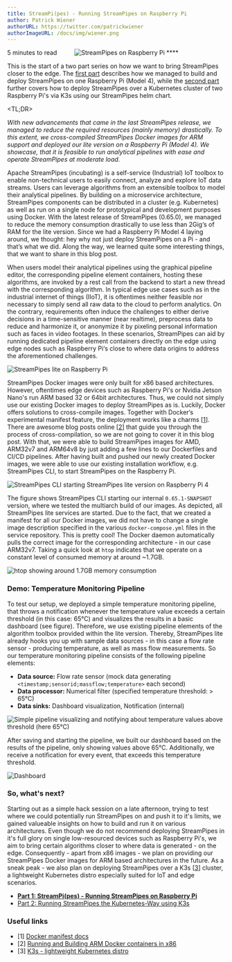 ```yaml
---
title: StreamPi(pes) - Running StreamPipes on Raspberry Pi
author: Patrick Wiener
authorURL: https://twitter.com/patrickwiener
authorImageURL: /docs/img/wiener.png
---
```

<img class="blog-image" style="max-width:100%;" src="/docs/blog/assets/2020-01-23/streampipes_raspberrypi.png" alt="StreamPipes on Raspberry Pi">
**<div style="float: left; padding-right: 40px;">5 minutes to read</div>**
<br>


This is the start of a two part series on how we want to bring StreamPipes closer to the edge. The [first part](/docs/blog/2020/01/23/streampipes_on_rpi) describes how we managed to build and deploy StreamPipes on one Raspberry Pi (Model 4), while the [second part](/docs/blog/2020/04/14/streampipes_on_k3s) further covers how to deploy StreamPipes over a Kubernetes cluster of two Raspberry Pi's via K3s using our StreamPipes helm chart.
<!--truncate-->

<TL;DR>

_With new advancements that came in the last StreamPipes release, we managed to reduce the required resources (mainly memory) drastically. To this extent, we cross-compiled StreamPipes Docker images for ARM support and deployed our lite version on a Raspberry Pi (Model 4). We showcase, that it is feasible to run analytical pipelines with ease and operate StreamPipes at moderate load._

Apache StreamPipes (incubating) is a self-service (Industrial) IoT toolbox to enable non-technical users to easily connect, analyze and explore IoT data streams. Users can leverage algorithms from an extensible toolbox to model their analytical pipelines. By building on a microservice architecture, StreamPipes components can be distributed in a cluster (e.g. Kubernetes)  as well as run on a single node for prototypical and development purposes using Docker. With the latest release of StreamPipes (0.65.0), we managed to reduce the memory consumption drastically to use less than 2Gig‘s of RAM for the lite version. Since we had a Raspberry Pi Model 4 laying around, we thought: hey why not just deploy StreamPipes on a Pi - and that’s what we did. Along the way, we learned quite some interesting things, that we want to share in this blog post.

When users model their analytical pipelines using the graphical pipeline editor, the corresponding pipeline element containers, hosting these algorithms, are invoked by a rest call from the backend to start a new thread with the corresponding algorithm. In typical edge use cases such as in the industrial internet of things (IIoT), it is oftentimes neither feasible nor necessary to simply send all raw data to the cloud to perform analytics. On the contrary, requirements often induce the challenges to either derive decisions in a time-sensitive manner (near realtime), preprocess  data to reduce and harmonize it, or anonymize it by pixeling personal information such as faces in video footages. In these scenarios, StreamPipes can aid by running dedicated pipeline element containers directly on the edge using edge nodes such as Raspberry Pi‘s close to where data origins to address the aforementioned challenges.

<img class="blog-image" align="center" style="max-width:80%;" src="/docs/blog/assets/2020-01-23/00_idea.png" alt="StreamPipes lite on Raspberry Pi">

StreamPipes Docker images were only built for x86 based architectures. However, oftentimes edge devices such as Raspberry Pi's or Nvidia Jetson Nano's run ARM based 32 or 64bit architectures. Thus, we could not simply use our existing Docker images to deploy StreamPipes as is. Luckily, Docker offers solutions to cross-compile images. Together with Docker‘s experimental manifest feature, the deployment works like a charms [[1](https://docs.docker.com/engine/reference/commandline/manifest/)]. There are awesome blog posts online [[2](https://ownyourbits.com/2018/06/27/running-and-building-arm-docker-containers-in-x86/)] that guide you through the process of cross-compilation, so we are not going to cover it in this blog post. With that, we were able to build StreamPipes images for AMD, ARM32v7 and ARM64v8 by just adding a few lines to our Dockerfiles and CI/CD pipelines. After having built and pushed our newly created Docker images, we were able to use our existing installation workflow, e.g. StreamPipes CLI, to start StreamPipes on the Raspberry Pi.

<img class="blog-image" style="max-width:100%;" src="/docs/blog/assets/2020-01-23/01_start.png" alt="StreamPipes CLI starting StreamPipes lite version on Raspberry Pi 4">

The figure shows StreamPipes CLI starting our internal `0.65.1-SNAPSHOT` version, where we tested the multiarch build of our images. As depicted, all StreamPipes lite services are started. Due to the fact, that we created a manifest for all our Docker images, we did not have to change a single image description specified in the various `docker-compose.yml` files in the service repository. This is pretty cool! The Docker daemon automatically pulls the correct image for the corresponding architecture - in our case ARM32v7. Taking a quick look at `htop` indicates that we operate on a constant level of consumed memory at around ~1.7GB.

<img class="blog-image" style="max-width:100%;" src="/docs/blog/assets/2020-01-23/02_htop.png" alt="htop showing around 1.7GB memory consumption">

### Demo: Temperature Monitoring Pipeline
To test our setup, we deployed a simple temperature monitoring pipeline, that throws a notification whenever the temperature value exceeds a certain threshold (in this case: 65°C) and visualizes the results in a basic dashboard (see figure). Therefore, we use existing pipeline elements of the algorithm toolbox provided within the lite version. Thereby, StreamPipes lite already hooks you up with sample data sources - in this case a flow rate sensor - producing temperature, as well as mass flow measurements. So our temperature monitoring pipeline consists of the following pipeline elements:

- **Data source:** Flow rate sensor (mock data generating `<timestamp;sensorid;massflow;temperature>` each second)
- **Data processor:** Numerical filter (specified temperature threshold: > 65°C)
- **Data sinks:** Dashboard visualization, Notification (internal)

<img class="blog-image" style="max-width:100%;" src="/docs/blog/assets/2020-01-23/03_pipeline.png" alt="Simple pipeline visualizing and notifying about temperature values above threshold (here 65°C)">

After saving and starting the pipeline, we built our dashboard based on the results of the pipeline, only showing values above 65°C. Additionally, we receive a notification for every event, that exceeds this temperature threshold.

<img class="blog-image" style="max-width:100%;" src="/docs/blog/assets/2020-01-23/04_dashboard.png" alt="Dashboard">


### So, what's next?
Starting out as a simple hack session on a late afternoon, trying to test where we could potentially run StreamPipes on and push it to it's limits, we gained valueable insights on how to build and run it on various architectures. Even though we do not recommend deploying StreamPipes in it's full glory on single low-resourced devices such as Raspberry Pi's, we aim to bring certain algorithms closer to where data is generated - on the edge. Consequently - apart from x86 images - we plan on providing our StreamPipes Docker images for ARM based architectures in the future. As a sneak peak - we also plan on deploying StreamPipes over a K3s [[3](https://k3s.io/)] cluster, a lightweight Kubernetes distro especially suited for IoT and edge scenarios.

- **[Part 1: StreamPi(pes) - Running StreamPipes on Raspberry Pi](/docs/blog/2020/01/23/streampipes_on_rpi)**
- [Part 2: Running StreamPipes the Kubernetes-Way using K3s](/docs/blog/2020/04/14/streampipes_on_k3s)


### Useful links
- [1] [Docker manifest docs](https://docs.docker.com/engine/reference/commandline/manifest/)
- [2] [Running and Building ARM Docker containers in x86](https://ownyourbits.com/2018/06/27/running-and-building-arm-docker-containers-in-x86/)
- [3] [K3s - lightweight Kubernetes distro](https://k3s.io/)
